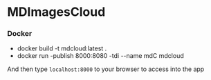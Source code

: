 # MDImagesCloud

### Docker
* docker build -t mdcloud:latest .
* docker run -publish 8000:8080 -tdi --name mdC mdcloud

And then type `localhost:8000` to your browser to access into the app 